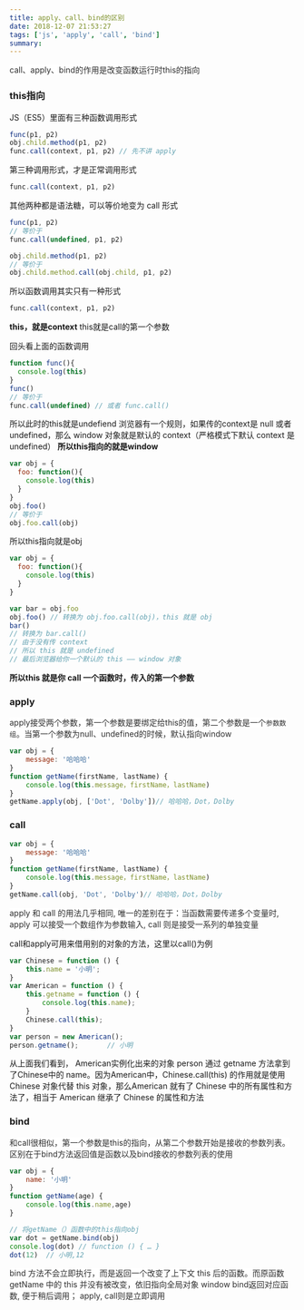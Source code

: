 ```yaml
---
title: apply、call、bind的区别
date: 2018-12-07 21:53:27
tags: ['js', 'apply', 'call', 'bind']
summary:
---
```

<span data-type="color" style="color:rgb(47, 47, 47)"><span data-type="background" style="background-color:rgb(255, 255, 255)">call、apply、bind的作用是改变函数运行时this的指向</span></span>
### this指向
JS（ES5）里面有三种函数调用形式
```javascript
func(p1, p2) 
obj.child.method(p1, p2)
func.call(context, p1, p2) // 先不讲 apply
```

第三种调用形式，才是正常调用形式
```javascript
func.call(context, p1, p2)
```

其他两种都是语法糖，可以等价地变为 call 形式
```javascript
func(p1, p2) 
// 等价于
func.call(undefined, p1, p2)

obj.child.method(p1, p2) 
// 等价于
obj.child.method.call(obj.child, p1, p2)
```

所以函数调用其实只有一种形式
```javascript
func.call(context, p1, p2)
```

__this，就是context__
this就是call的第一个参数

回头看上面的函数调用
```javascript
function func(){
  console.log(this)
}
func()
// 等价于 
func.call(undefined) // 或者 func.call()
```
所以此时的this就是undefiend
浏览器有一个规则，如果传的context是 null 或者 undefined，那么 window 对象就是默认的 context（严格模式下默认 context 是 undefined）
__所以this指向的就是window__

```javascript
var obj = {
  foo: function(){
    console.log(this)
  }
}
obj.foo() 
// 等价于
obj.foo.call(obj)
```
所以this指向就是obj

```javascript
var obj = {
  foo: function(){
    console.log(this)
  }
}

var bar = obj.foo
obj.foo() // 转换为 obj.foo.call(obj)，this 就是 obj
bar()
// 转换为 bar.call()
// 由于没有传 context
// 所以 this 就是 undefined
// 最后浏览器给你一个默认的 this —— window 对象
```

<strong>所以</strong><span data-type="color" style="color:rgb(26, 26, 26)"><span data-type="background" style="background-color:rgb(255, 255, 255)"><strong>this 就是你 call 一个函数时，传入的第一个参数</strong></span></span>

### apply
<span data-type="color" style="color:rgb(47, 47, 47)"><span data-type="background" style="background-color:rgb(255, 255, 255)">apply接受两个参数，第一个参数是要绑定给this的值，第二个参数是一个</span></span><span data-type="color" style="color:rgb(47, 47, 47)"><span data-type="background" style="background-color:rgb(255, 255, 255)"><code>参数数组</code></span></span><span data-type="color" style="color:rgb(47, 47, 47)"><span data-type="background" style="background-color:rgb(255, 255, 255)">。当第一个参数为null、undefined的时候，默认指向window</span></span>
```javascript
var obj = {
    message: '哈哈哈'
}
function getName(firstName, lastName) {
    console.log(this.message，firstName，lastName)
}
getName.apply(obj, ['Dot', 'Dolby'])// 哈哈哈，Dot，Dolby
```

### call
```javascript
var obj = {
    message: '哈哈哈'
}
function getName(firstName, lastName) {
    console.log(this.message，firstName，lastName)
}
getName.call(obj, 'Dot', 'Dolby')// 哈哈哈，Dot，Dolby
```
<span data-type="background" style="background-color:rgb(255, 255, 255)"><span data-type="color" style="color:rgb(47, 47, 47)">apply 和 call 的用法几乎相同, 唯一的差别在于：当函数需要传递多个变量时, apply 可以接受一个数组作为参数输入, call 则是接受一系列的单独变量</span></span>

call和apply可用来借用别的对象的方法，这里以call()为例
```javascript
var Chinese = function () {
    this.name = '小明';
}
var American = function () {
    this.getname = function () {
        console.log(this.name);
    }
    Chinese.call(this);
}
var person = new American();
person.getname();       // 小明
```
从上面我们看到， American实例化出来的对象 person 通过 getname 方法拿到了Chinese中的 name。因为American中，Chinese.call(this) 的作用就是使用 Chinese 对象代替 this 对象，那么American 就有了 Chinese 中的所有属性和方法了，相当于 American 继承了 Chinese 的属性和方法

### bind
<span data-type="color" style="color:rgb(47, 47, 47)"><span data-type="background" style="background-color:rgb(255, 255, 255)">和call很相似，第一个参数是this的指向，从第二个参数开始是接收的参数列表。区别在于bind方法返回值是函数以及bind接收的参数列表的使用</span></span>
```javascript
var obj = {
    name: '小明'
}
function getName(age) {
    console.log(this.name,age)
}

// 将getName（）函数中的this指向obj
var dot = getName.bind(obj)
console.log(dot) // function () { … }
dot(12)  // 小明,12
```
<span data-type="color" style="color:rgb(47, 47, 47)"><span data-type="background" style="background-color:rgb(255, 255, 255)">bind 方法不会立即执行，而是返回一个改变了上下文 this 后的函数。而原函数 getName 中的 this 并没有被改变，依旧指向全局对象 window</span></span>
<span data-type="color" style="color:rgb(47, 47, 47)"><span data-type="background" style="background-color:rgb(255, 255, 255)">bind返回对应函数, 便于稍后调用； apply, call则是立即调用</span></span>
